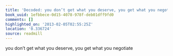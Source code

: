```yaml
---
title: 'Decoded: you don’t get what you deserve, you get what you negotiate'
book_uuid: 1efbbece-0d15-4078-978f-deb01dff9fd0
comments: []
highlighted_on: '2013-02-05T02:55:25Z'
location: '0.336724'
source: readmill
---
```


you don’t get what you deserve, you get what you negotiate